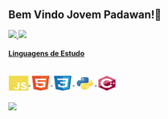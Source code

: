 ## Bem Vindo Jovem Padawan!👋

 <div>
   <a href="https://github.com/EmilyFilisbino">
   <img height="180em" src="https://github-readme-stats.vercel.app/api?username=EmilyFilisbino&show_icons=true&theme=dark&include_all_commits=true&count_private=true"/>
   <img height="180em" src="https://github-readme-stats.vercel.app/api/top-langs/?username=EmilyFilisbino&layout=compact&langs_count=6&theme=dark"/>
</div>

#### Linguagens de Estudo
    
<div style="display: inline_block"><br>
  <img align="center" alt="Js" height="30" width="40" src="https://raw.githubusercontent.com/devicons/devicon/master/icons/javascript/javascript-plain.svg">
  <img align="center" alt="HTML" height="30" width="40" src="https://raw.githubusercontent.com/devicons/devicon/master/icons/html5/html5-original.svg">
  <img align="center" alt="CSS" height="30" width="40" src="https://raw.githubusercontent.com/devicons/devicon/master/icons/css3/css3-original.svg">
  <img align="center" alt="Python" height="30" width="40" src="https://raw.githubusercontent.com/hasin023/DevIcons/54394134b355c1574d1cd285aba4793f04a0ed2a/icons/python/python-original.svg">
 <img align="center" alt="Python" height="30" width="40" src="https://raw.githubusercontent.com/hasin023/DevIcons/54394134b355c1574d1cd285aba4793f04a0ed2a/icons/cplusplus/cplusplus-original.svg">
</div>

### 

<div> 
  <a href="https://instagram.com/emf_tux" target="_blank"><img src="https://img.shields.io/badge/-Instagram-%23E4405F?style=for-the-badge&logo=instagram&logoColor=white" target="_blank"></a> 
</div>

